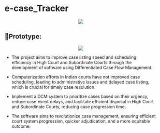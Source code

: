 # e-case_Tracker
<div align="center" ><img src="https://github.com/wrk16/sih_hackathon/assets/96262211/f4614c90-6e59-4feb-9211-adb1072d0f23"> </div>


## 🎯Prototype:

<div align="center" ><img src="https://github.com/wrk16/e-case_Tracker/assets/96262211/8eeefc74-b9e4-4950-b03a-bdbed9366303"> </div>


- The project aims to improve case listing speed and scheduling efficiency in High Court and Subordinate Courts through the development of software using Differentiated Case Flow Management.
  
- Computerization efforts in Indian courts  have not improved case scheduling, leading to administrative issues and delayed case listing, which is crucial for timely case resolution.
  
- Implement a DCM system to prioritize cases based on their urgency, reduce case event delays, and facilitate efficient disposal in High Court and Subordinate Courts, reducing case progression time.
  
- The software aims to revolutionize case management, ensuring efficient court system progression, quicker adjudication, and a more equitable outcome.
